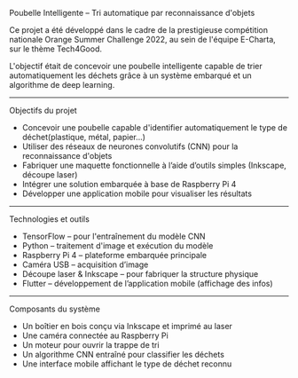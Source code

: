  Poubelle Intelligente – Tri automatique par reconnaissance d'objets

Ce projet a été développé dans le cadre de la prestigieuse compétition nationale Orange Summer Challenge 2022, au sein de l'équipe E-Charta, sur le thème Tech4Good.

L'objectif était de concevoir une poubelle intelligente capable de trier automatiquement les déchets grâce à un système embarqué et un algorithme de deep learning.

---

   Objectifs du projet

- Concevoir une poubelle capable d'identifier automatiquement le type de déchet(plastique, métal, papier...)
- Utiliser des réseaux de neurones convolutifs (CNN) pour la reconnaissance d'objets
- Fabriquer une maquette fonctionnelle à l’aide d’outils simples (Inkscape, découpe laser)
- Intégrer une solution embarquée à base de Raspberry Pi 4
- Développer une application mobile pour visualiser les résultats

---

 Technologies et outils

-  TensorFlow – pour l'entraînement du modèle CNN
-  Python – traitement d'image et exécution du modèle
-  Raspberry Pi 4 – plateforme embarquée principale
-  Caméra USB – acquisition d’image
-  Découpe laser & Inkscape – pour fabriquer la structure physique
-  Flutter – développement de l’application mobile (affichage des infos)

---

 Composants du système

- Un boîtier en bois conçu via Inkscape et imprimé au laser
- Une caméra connectée au Raspberry Pi
- Un moteur pour ouvrir la trappe de tri
- Un algorithme CNN entraîné pour classifier les déchets
- Une interface mobile affichant le type de déchet reconnu



 
